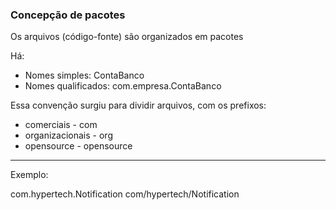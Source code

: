 ### Concepção de pacotes
Os arquivos (código-fonte) são organizados em pacotes

Há:
- Nomes simples: ContaBanco
- Nomes qualificados: com.empresa.ContaBanco

Essa convenção surgiu para dividir arquivos, com os prefixos:
- comerciais - com
- organizacionais - org
- opensource - opensource

---

Exemplo:

com.hypertech.Notification
com/hypertech/Notification
